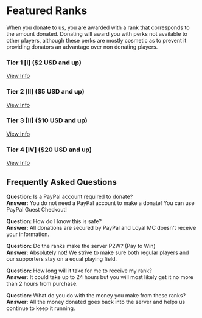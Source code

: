 # Featured Ranks
When you donate to us, you are awarded with a rank that corresponds to the amount donated. Donating will award you with perks not available to other players, although these perks are mostly cosmetic as to prevent it providing donators an advantage over non donating players.   

### **Tier 1** [I] ($2 USD and up)
[View Info]()
### **Tier 2** [II] ($5 USD and up)
[View Info]()
### **Tier 3** [II] ($10 USD and up)
[View Info]()
### **Tier 4** [IV] ($20 USD and up)
[View Info]()  
  
  
  
## Frequently Asked Questions
  
**Question:** Is a PayPal account required to donate?  
**Answer:** You do not need a PayPal account to make a donate! You can use PayPal Guest Checkout!

**Question:** How do I know this is safe?  
**Answer:** All donations are secured by PayPal and Loyal MC doesn't receive your information.

**Question:** Do the ranks make the server P2W? (Pay to Win)  
**Answer:** Absolutely not! We strive to make sure both regular players and our supporters stay on a equal playing field.

**Question:** How long will it take for me to receive my rank?  
**Answer:** It could take up to 24 hours but you will most likely get it no more than 2 hours from purchase.

**Question:** What do you do with the money you make from these ranks?  
**Answer:** All the money donated goes back into the server and helps us continue to keep it running.